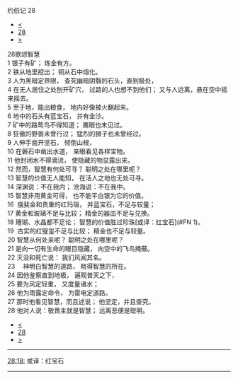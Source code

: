 ﻿





 约伯记 28




* [<](bible/JOB27.md)
* [28](bible/JOB.md)
* [>](bible/JOB29.md)



 
28歌颂智慧  
1 银子有矿； 炼金有方。  
2 铁从地里挖出； 铜从石中熔化。  
3 人为黑暗定界限， 查究幽暗阴翳的石头，直到极处，  
4 在无人居住之处刨开矿穴， 过路的人也想不到他们； 又与人远离，悬在空中摇来摇去。  
5 至于地，能出粮食， 地内好像被火翻起来。  
6 地中的石头有蓝宝石， 并有金沙。  
7 矿中的路鸷鸟不得知道； 鹰眼也未见过。  
8 狂傲的野兽未曾行过； 猛烈的狮子也未曾经过。     
9 人伸手凿开坚石， 倾倒山根，  
10 在磐石中凿出水道， 亲眼看见各样宝物。  
11 他封闭水不得滴流， 使隐藏的物显露出来。     
12 然而，智慧有何处可寻？ 聪明之处在哪里呢？  
13 智慧的价值无人能知， 在活人之地也无处可寻。  
14 深渊说：不在我内； 沧海说：不在我中。  
15 智慧非用黄金可得， 也不能平白银为它的价值。  
16  俄斐金和贵重的红玛瑙， 并蓝宝石，不足与较量；  
17 黄金和玻璃不足与比较； 精金的器皿不足与兑换。  
18 珊瑚、水晶都不足论； 智慧的价值胜过珍珠[或译：红宝石](#FN
1)。  
19  古实的红璧玺不足与比较； 精金也不足与较量。     
20 智慧从何处来呢？ 聪明之处在哪里呢？  
21 是向一切有生命的眼目隐藏， 向空中的飞鸟掩蔽。  
22 灭没和死亡说： 我们风闻其名。     
23 　神明白智慧的道路， 晓得智慧的所在。  
24 因他鉴察直到地极， 遍观普天之下，  
25 要为风定轻重， 又度量诸水；  
26 他为雨露定命令， 为雷电定道路。  
27 那时他看见智慧，而且述说； 他坚定，并且查究。  
28 他对人说：敬畏主就是智慧； 远离恶便是聪明。 
* [<](bible/JOB27.md)
* [28](bible/JOB.md)
* [>](bible/JOB29.md)





---


[28:18:](#V18)
或译：红宝石




---









